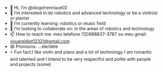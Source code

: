 - 👋 Hi, I’m @diogohenrique02
- 👀 I’m interested in:do robotics and advanced technology or be a violinist or pianist
- 🌱 I’m currently learning: robotics or music field
- 💞️ I’m looking to collaborate on: in the areas of robotics and technology
- 📫 How to reach me: meu telefone (12)988837-3787 ou meu gmail: youareidiot12321@gmail.com
- 😄 Pronouns: ...ele/dele
- ⚡ Fun fact:I like violin and piano and a lot of technology 
I am romantic and talented and I intend to be very respectful and polite with people and projects (some)


